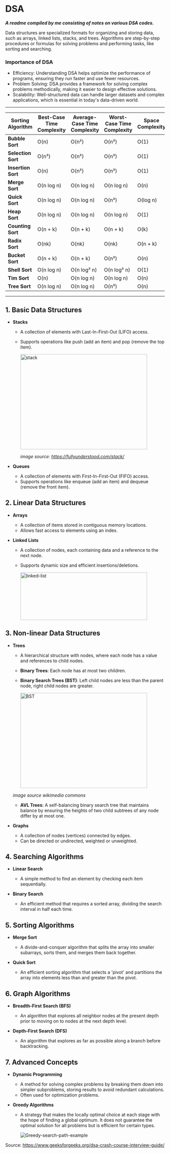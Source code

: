 # DSA

***A readme compiled by me consisting of notes on various DSA codes.***

Data structures are specialized formats for organizing and storing data, such as arrays, linked lists, stacks, and trees. Algorithms are step-by-step procedures or formulas for solving problems and performing tasks, like sorting and searching.

### Importance of DSA

   - Efficiency: Understanding DSA helps optimize the performance of programs, ensuring they run faster and use fewer resources.
   - Problem Solving: DSA provides a framework for solving complex problems methodically, making it easier to design effective solutions.
   - Scalability: Well-structured data can handle larger datasets and complex applications, which is essential in today's data-driven world.

----------------------------------------------------------------------------------------------------------------------------------------------------------------------------------

 
| **Sorting Algorithm**   | **Best-Case Time Complexity** | **Average-Case Time Complexity** | **Worst-Case Time Complexity** | **Space Complexity** |
|-------------------------|-------------------------------|----------------------------------|---------------------------------|----------------------|
| **Bubble Sort**          | O(n)                          | O(n²)                            | O(n²)                           | O(1)                 |
| **Selection Sort**       | O(n²)                         | O(n²)                            | O(n²)                           | O(1)                 |
| **Insertion Sort**       | O(n)                          | O(n²)                            | O(n²)                           | O(1)                 |
| **Merge Sort**           | O(n log n)                    | O(n log n)                       | O(n log n)                      | O(n)                 |
| **Quick Sort**           | O(n log n)                    | O(n log n)                       | O(n²)                           | O(log n)             |
| **Heap Sort**            | O(n log n)                    | O(n log n)                       | O(n log n)                      | O(1)                 |
| **Counting Sort**        | O(n + k)                      | O(n + k)                         | O(n + k)                        | O(k)                 |
| **Radix Sort**           | O(nk)                         | O(nk)                            | O(nk)                           | O(n + k)             |
| **Bucket Sort**          | O(n + k)                      | O(n + k)                         | O(n²)                           | O(n)                 |
| **Shell Sort**           | O(n log n)                    | O(n log² n)                      | O(n log² n)                     | O(1)                 |
| **Tim Sort**             | O(n)                          | O(n log n)                       | O(n log n)                      | O(n)                 |
| **Tree Sort**            | O(n log n)                    | O(n log n)                       | O(n²)                           | O(n)                 |


-----------------------------------------------------------------------------------------------------------------------------------------------------------------------------------

## 1. Basic Data Structures
- **Stacks**
  - A collection of elements with Last-In-First-Out (LIFO) access.
  - Supports operations like push (add an item) and pop (remove the top item).

       <img src="https://github.com/user-attachments/assets/84effda8-3090-4be1-bd48-1578d8b7cca7" alt="stack" width="400" height="300" />

       *image source: https://fullyunderstood.com/stack/*

- **Queues**
  - A collection of elements with First-In-First-Out (FIFO) access.
  - Supports operations like enqueue (add an item) and dequeue (remove the front item).
  
## 2. Linear Data Structures
- **Arrays**
  - A collection of items stored in contiguous memory locations.
  - Allows fast access to elements using an index.
  
- **Linked Lists**
  - A collection of nodes, each containing data and a reference to the next node.
  - Supports dynamic size and efficient insertions/deletions.


      <img src = "https://github.com/user-attachments/assets/c45a3130-dd75-4099-a13e-8ffb0756e43e" alt="linked-list" width="400" height="150" />


## 3. Non-linear Data Structures
- **Trees**
  - A hierarchical structure with nodes, where each node has a value and references to child nodes.
  
  - **Binary Trees**: Each node has at most two children.
  
  - **Binary Search Trees (BST)**: Left child nodes are less than the parent node, right child nodes are greater.
    

      <img src = "https://github.com/user-attachments/assets/352f1d28-1b9c-4ddd-b492-f48d37e1dfe7" alt="BST" width="400" height="300" />
  
  *image source wikimedia commons*

  
  - **AVL Trees**: A self-balancing binary search tree that maintains balance by ensuring the heights of two child subtrees of any node differ by at most one.
    

     <!--  FOR AVL: <img src = "https://github.com/user-attachments/assets/acdfcfe9-0c52-443f-9bd0-73c70332ec16" alt="AVL" width="600" height="300" /> ''' -->

- **Graphs**
  - A collection of nodes (vertices) connected by edges.
  - Can be directed or undirected, weighted or unweighted.

## 4. Searching Algorithms
- **Linear Search**
  - A simple method to find an element by checking each item sequentially.
  
- **Binary Search**
  - An efficient method that requires a sorted array, dividing the search interval in half each time.

## 5. Sorting Algorithms
- **Merge Sort**
  - A divide-and-conquer algorithm that splits the array into smaller subarrays, sorts them, and merges them back together.
  
- **Quick Sort**
  - An efficient sorting algorithm that selects a 'pivot' and partitions the array into elements less than and greater than the pivot.

## 6. Graph Algorithms
- **Breadth-First Search (BFS)**
  - An algorithm that explores all neighbor nodes at the present depth prior to moving on to nodes at the next depth level.
  
- **Depth-First Search (DFS)**
  - An algorithm that explores as far as possible along a branch before backtracking.

## 7. Advanced Concepts
- **Dynamic Programming**
  - A method for solving complex problems by breaking them down into simpler subproblems, storing results to avoid redundant calculations.
  - Often used for optimization problems.
  
- **Greedy Algorithms**
  - A strategy that makes the locally optimal choice at each stage with the hope of finding a global optimum. It does not guarantee the optimal solution for all problems but is efficient for certain types.
 
    ![Greedy-search-path-example](https://github.com/user-attachments/assets/48cf442c-323f-4276-b67d-64f897bc48e3)



Source: https://www.geeksforgeeks.org/dsa-crash-course-interview-guide/


